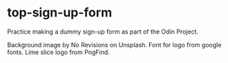 # top-sign-up-form
Practice making a dummy sign-up form as part of the Odin Project.

Background image by No Revisions on Unsplash.
Font for logo from google fonts.
Lime slice logo from PngFind.